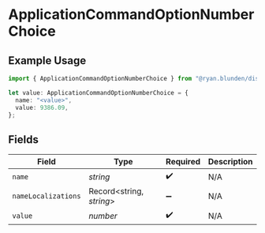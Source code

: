 # ApplicationCommandOptionNumberChoice

## Example Usage

```typescript
import { ApplicationCommandOptionNumberChoice } from "@ryan.blunden/discord-sdk/models/components";

let value: ApplicationCommandOptionNumberChoice = {
  name: "<value>",
  value: 9386.09,
};
```

## Fields

| Field                    | Type                     | Required                 | Description              |
| ------------------------ | ------------------------ | ------------------------ | ------------------------ |
| `name`                   | *string*                 | :heavy_check_mark:       | N/A                      |
| `nameLocalizations`      | Record<string, *string*> | :heavy_minus_sign:       | N/A                      |
| `value`                  | *number*                 | :heavy_check_mark:       | N/A                      |